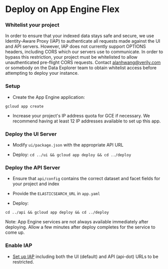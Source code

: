 # Deploy on App Engine Flex

### Whitelist your project

In order to ensure that your indexed data stays safe and secure, we use 
Identity-Aware Proxy (IAP) to authenticate all requests made against the UI 
and API servers. However, IAP does not currently support OPTIONS headers, 
including CORS which our servers use to communicate. In order to bypass this 
restriction, your project must be whitelisted to allow unauthenticated 
pre-flight CORS requests. Contact alanhwang@verily.com or somebody on the Data 
Explorer team to obtain whitelist access before attempting to deploy your 
instance.

### Setup

* Create the App Engine application:

`gcloud app create`

* Increase your project's IP address quota for GCE if necessary. We recommend having at
least 12 IP addresses available to set up this app.

### Deploy the UI Server

* Modify `ui/package.json` with the appropriate API URL

* Deploy:
`cd ../ui && gcloud app deploy && cd ../deploy`

### Deploy the API Server

* Ensure that `api/config` contains the correct dataset and facet fields for 
your project and index

* Provide the `ELASTICSEARCH_URL` in `app.yaml`

* Deploy:

`cd ../api && gcloud app deploy && cd ../deploy`

Note: App Engine services are not always available immediately after deploying.
Allow a few minutes after deploy completes for the service to come up.

### Enable IAP
* [Set up IAP](https://cloud.google.com/iap/docs/app-engine-quickstart#iap-access) 
including both the UI (default) and API (api-dot) URLs to be restricted.